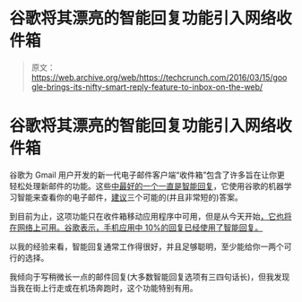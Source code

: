 # 谷歌将其漂亮的智能回复功能引入网络收件箱 

> 原文：<https://web.archive.org/web/https://techcrunch.com/2016/03/15/google-brings-its-nifty-smart-reply-feature-to-inbox-on-the-web/>

# 谷歌将其漂亮的智能回复功能引入网络收件箱

谷歌为 Gmail 用户开发的新一代电子邮件客户端“收件箱”包含了许多旨在让你更轻松处理新邮件的功能。这些[中最好的一个一直是智能回复](https://web.archive.org/web/20221207144207/https://beta.techcrunch.com/2015/11/03/with-smart-reply-googles-inbox-can-now-respond-to-emails-for-you-automatically/)，它使用谷歌的机器学习智能来查看你的电子邮件，[建议](https://web.archive.org/web/20221207144207/http://gmailblog.blogspot.com/2015/11/computer-respond-to-this-email.html)三个可能的(并且非常短的)答案。

到目前为止，这项功能只在收件箱移动应用程序中可用，但是从今天开始[，它也将在网络上可用。谷歌表示，手机应用中 10%的回复已经使用了智能回复。](https://web.archive.org/web/20221207144207/https://gmail.googleblog.com/2016/03/smart-reply-comes-to-inbox-by-gmail-on-the-web.html)

以我的经验来看，智能回复通常工作得很好，并且足够聪明，至少能给你一两个可行的选择。

我倾向于写稍微长一点的邮件回复(大多数智能回复选项有三四句话长)，但我发现当我在街上行走或在机场奔跑时，这个功能特别有用。